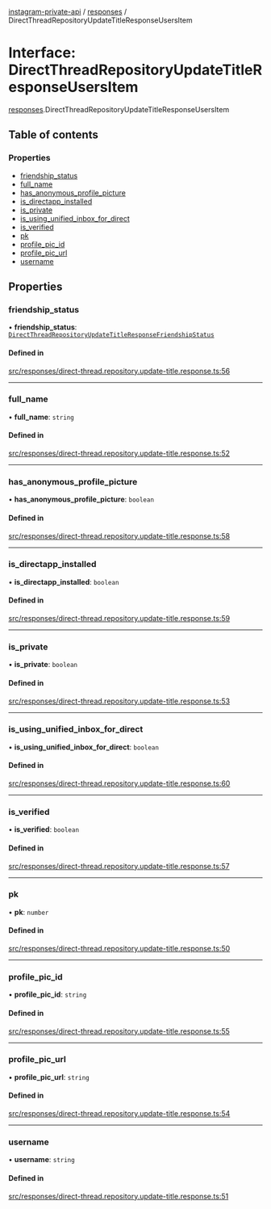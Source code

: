 [instagram-private-api](../../README.md) / [responses](../../modules/responses.md) / DirectThreadRepositoryUpdateTitleResponseUsersItem

# Interface: DirectThreadRepositoryUpdateTitleResponseUsersItem

[responses](../../modules/responses.md).DirectThreadRepositoryUpdateTitleResponseUsersItem

## Table of contents

### Properties

- [friendship\_status](DirectThreadRepositoryUpdateTitleResponseUsersItem.md#friendship_status)
- [full\_name](DirectThreadRepositoryUpdateTitleResponseUsersItem.md#full_name)
- [has\_anonymous\_profile\_picture](DirectThreadRepositoryUpdateTitleResponseUsersItem.md#has_anonymous_profile_picture)
- [is\_directapp\_installed](DirectThreadRepositoryUpdateTitleResponseUsersItem.md#is_directapp_installed)
- [is\_private](DirectThreadRepositoryUpdateTitleResponseUsersItem.md#is_private)
- [is\_using\_unified\_inbox\_for\_direct](DirectThreadRepositoryUpdateTitleResponseUsersItem.md#is_using_unified_inbox_for_direct)
- [is\_verified](DirectThreadRepositoryUpdateTitleResponseUsersItem.md#is_verified)
- [pk](DirectThreadRepositoryUpdateTitleResponseUsersItem.md#pk)
- [profile\_pic\_id](DirectThreadRepositoryUpdateTitleResponseUsersItem.md#profile_pic_id)
- [profile\_pic\_url](DirectThreadRepositoryUpdateTitleResponseUsersItem.md#profile_pic_url)
- [username](DirectThreadRepositoryUpdateTitleResponseUsersItem.md#username)

## Properties

### friendship\_status

• **friendship\_status**: [`DirectThreadRepositoryUpdateTitleResponseFriendshipStatus`](DirectThreadRepositoryUpdateTitleResponseFriendshipStatus.md)

#### Defined in

[src/responses/direct-thread.repository.update-title.response.ts:56](https://github.com/Nerixyz/instagram-private-api/blob/b3351b9/src/responses/direct-thread.repository.update-title.response.ts#L56)

___

### full\_name

• **full\_name**: `string`

#### Defined in

[src/responses/direct-thread.repository.update-title.response.ts:52](https://github.com/Nerixyz/instagram-private-api/blob/b3351b9/src/responses/direct-thread.repository.update-title.response.ts#L52)

___

### has\_anonymous\_profile\_picture

• **has\_anonymous\_profile\_picture**: `boolean`

#### Defined in

[src/responses/direct-thread.repository.update-title.response.ts:58](https://github.com/Nerixyz/instagram-private-api/blob/b3351b9/src/responses/direct-thread.repository.update-title.response.ts#L58)

___

### is\_directapp\_installed

• **is\_directapp\_installed**: `boolean`

#### Defined in

[src/responses/direct-thread.repository.update-title.response.ts:59](https://github.com/Nerixyz/instagram-private-api/blob/b3351b9/src/responses/direct-thread.repository.update-title.response.ts#L59)

___

### is\_private

• **is\_private**: `boolean`

#### Defined in

[src/responses/direct-thread.repository.update-title.response.ts:53](https://github.com/Nerixyz/instagram-private-api/blob/b3351b9/src/responses/direct-thread.repository.update-title.response.ts#L53)

___

### is\_using\_unified\_inbox\_for\_direct

• **is\_using\_unified\_inbox\_for\_direct**: `boolean`

#### Defined in

[src/responses/direct-thread.repository.update-title.response.ts:60](https://github.com/Nerixyz/instagram-private-api/blob/b3351b9/src/responses/direct-thread.repository.update-title.response.ts#L60)

___

### is\_verified

• **is\_verified**: `boolean`

#### Defined in

[src/responses/direct-thread.repository.update-title.response.ts:57](https://github.com/Nerixyz/instagram-private-api/blob/b3351b9/src/responses/direct-thread.repository.update-title.response.ts#L57)

___

### pk

• **pk**: `number`

#### Defined in

[src/responses/direct-thread.repository.update-title.response.ts:50](https://github.com/Nerixyz/instagram-private-api/blob/b3351b9/src/responses/direct-thread.repository.update-title.response.ts#L50)

___

### profile\_pic\_id

• **profile\_pic\_id**: `string`

#### Defined in

[src/responses/direct-thread.repository.update-title.response.ts:55](https://github.com/Nerixyz/instagram-private-api/blob/b3351b9/src/responses/direct-thread.repository.update-title.response.ts#L55)

___

### profile\_pic\_url

• **profile\_pic\_url**: `string`

#### Defined in

[src/responses/direct-thread.repository.update-title.response.ts:54](https://github.com/Nerixyz/instagram-private-api/blob/b3351b9/src/responses/direct-thread.repository.update-title.response.ts#L54)

___

### username

• **username**: `string`

#### Defined in

[src/responses/direct-thread.repository.update-title.response.ts:51](https://github.com/Nerixyz/instagram-private-api/blob/b3351b9/src/responses/direct-thread.repository.update-title.response.ts#L51)
